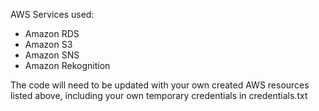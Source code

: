 AWS Services used:

- Amazon RDS
- Amazon S3
- Amazon SNS
- Amazon Rekognition

The code will need to be updated with your own created AWS resources listed above, including your own temporary credentials in credentials.txt